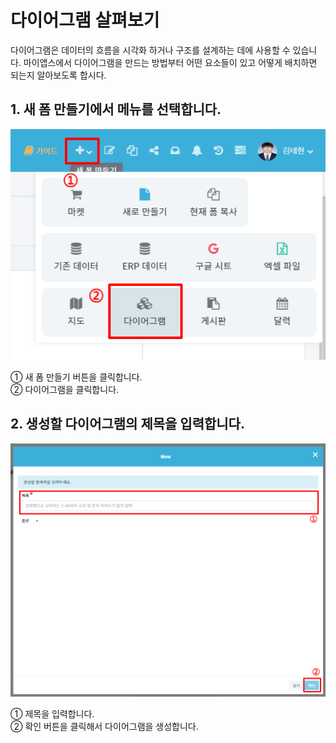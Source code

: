 # 다이어그램 살펴보기
다이어그램은 데이터의 흐름을 시각화 하거나 구조를 설계하는 데에 사용할 수 있습니다. 마이앱스에서 다이어그램을 만드는 방법부터 어떤 요소들이 있고 어떻게 배치하면 되는지 알아보도록 합시다.

## 1. 새 폼 만들기에서 메뉴를 선택합니다.

![새 폼 만들기에서 메뉴를 선택합니다](/media/image150.png)

①	새 폼 만들기 버튼을 클릭합니다.<br>
②	다이어그램을 클릭합니다.

## 2. 생성할 다이어그램의 제목을 입력합니다.

![생성할 다이어그램의 제목을 입력합니다](/media/image151.png)

①	제목을 입력합니다.<br>
②	확인 버튼을 클릭해서 다이어그램을 생성합니다.
